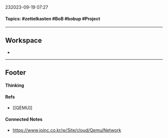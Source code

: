 232023-09-19 07:27
#### Topics: #zettelkasten #BoB #bobup #Project
---
## Workspace
* 

---
## Footer
#### Thinking
> 

#### Refs
* [[QEMU]] 

#### Connected Notes
- https://www.joinc.co.kr/w/Site/cloud/Qemu/Network